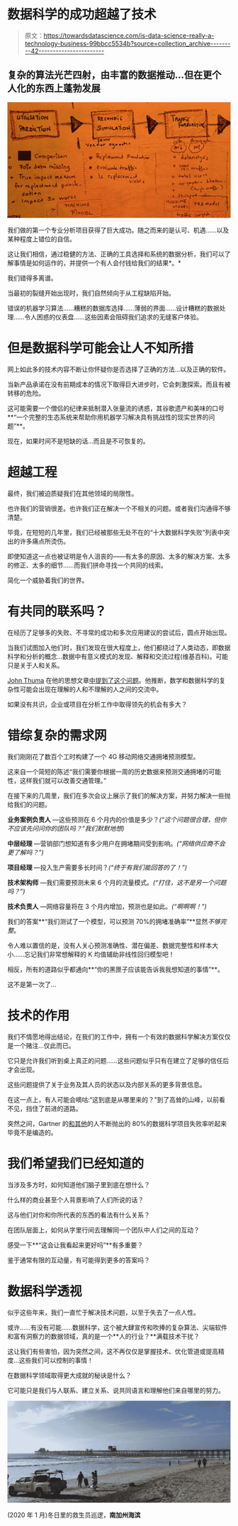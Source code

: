 # 数据科学的成功超越了技术

> 原文：<https://towardsdatascience.com/is-data-science-really-a-technology-business-99bbcc5534b?source=collection_archive---------42----------------------->

## 复杂的算法光芒四射，由丰富的数据推动…但在更个人化的东西上蓬勃发展

![](img/a2d0d792c80383ceeb8c3de971cb8148.png)

我们做的第一个专业分析项目获得了巨大成功。随之而来的是认可、机遇……以及某种程度上错位的自信。

这让我们相信，通过稳健的方法、正确的工具选择和系统的数据分析，我们可以了解事情是如何运作的，并提供一个有人会付钱给我们的结果*。*

我们错得多离谱。

当最初的裂缝开始出现时，我们自然倾向于从工程缺陷开始。

错误的机器学习算法……糟糕的数据库选择……薄弱的界面……设计糟糕的数据处理……令人困惑的仪表盘……这些因素会阻碍我们追求的无缝客户体验。

# 但是数据科学可能会让人不知所措

网上如此多的技术内容不断让你怀疑你是否选择了正确的方法…以及正确的软件。

当新产品承诺在没有前期成本的情况下取得巨大进步时，它会刺激探索。而且有被转移的危险。

这可能需要一个僧侣的纪律来抵制潜入张量流的诱惑，其谷歌遗产和美味的口号**“一个完整的生态系统来帮助你用机器学习解决具有挑战性的现实世界的问题”**。

现在，如果时间不是短缺的话…而且是不可恢复的。

# 超越工程

最终，我们被迫质疑我们在其他领域的局限性。

也许我们的营销很差。也许我们正在解决一个不相关的问题。或者我们沟通得不够清楚。

毕竟，在短短的几年里，我们已经被那些无处不在的“十大数据科学失败”列表中突出的许多痛点所烫伤。

即使知道这一点也被证明是令人沮丧的——有太多的原因、太多的解决方案、太多的修正、太多的细节……而我们拼命寻找一个共同的线索。

简化一个威胁着我们的世界。

# 有共同的联系吗？

在经历了足够多的失败、不寻常的成功和多次应用建议的尝试后，圆点开始出现。

当我们试图加入他们时，我们发现在很大程度上，他们都绕过了人类动态，即数据科学和分析的概念…数据中有意义模式的发现、解释和交流过程(维基百科)。可能只是关于人和关系。

[John Thuma](https://medium.com/u/656eefc5a8fc?source=post_page-----99bbcc5534b--------------------------------) 在他的思想文章[中提到了这个问题](https://medium.com/datadriveninvestor/why-do-data-science-projects-fail-40ad5a5f1e3d)。他推断，数学和数据科学的复杂性可能会出现在理解的人和不理解的人之间的交流中。

如果没有共识，企业或项目在分析工作中取得领先的机会有多大？

# 错综复杂的需求网

我们刚刚花了数百个工时构建了一个 4G 移动网络交通拥堵预测模型。

这来自一个简短的陈述“我们需要你根据一周的历史数据来预测交通拥堵的可能性，这样我们就可以改善交通管理。”

在接下来的几周里，我们在多次会议上展示了我们的解决方案，并努力解决一些抛给我们的问题。

**业务案例负责人** —这些预测在 6 个月内的价值是多少？*(“这个问题很合理，但你不应该先问问你的团队吗？”我们默默地想)*

**中层经理** —营销部门想知道有多少用户在拥堵期间受到影响。*(“网络供应商不会更了解吗？”)*

**项目经理** —投入生产需要多长时间？*(“终于有我们能回答的了！”)*

**技术架构师** —我们需要预测未来 6 个月的流量模式。*(“打住，这不是另一个问题吗？”)*

**技术负责人** —网络容量将在 3 个月内增加，预测也是如此。*(“啊啊啊！”)*

我们的答案**“我们测试了一个模型，可以预测 70%的拥堵准确率”**显然*不够完整*。

令人难以置信的是，没有人关心预测准确性、潜在偏差、数据完整性和样本大小……忘记我们非常想解释的 K 均值辅助非线性回归模型吧！

相反，所有的道路似乎都通向**“你的黑匣子应该能告诉我我想知道的事情”**。

这不是第一次了…

# 技术的作用

我们不情愿地得出结论，在我们的工作中，拥有一个有效的数据科学解决方案仅仅是一个赌注…仅此而已。

它只是允许我们听到桌上真正的问题……这些问题似乎只有在建立了足够的信任后才会出现。

这些问题提供了关于业务及其人员的状态以及内部关系的更多背景信息。

在这一点上，有人可能会嘀咕:“这到底是从哪里来的？”到了高耸的山峰，以前看不见，挡住了前进的道路。

突然之间，Gartner 的[和其他](https://designingforanalytics.com/resources/failure-rates-for-analytics-bi-iot-and-big-data-projects-85-yikes/)的人不断抛出的 80%的数据科学项目失败率听起来毕竟不是编造的。

# 我们希望我们已经知道的

当涉及多方时，如何知道他们脑子里到底在想什么？

什么样的商业甚至个人背景影响了人们所说的话？

这与他们对你和你所代表的东西的看法有什么关系？

在团队层面上，如何从字里行间去理解同一个团队中人们之间的互动？

感受一下**“这会让我看起来更好吗”**有多重要？

鉴于通常有限的互动量，有可能得到更多的答案吗？

# 数据科学透视

似乎这些年来，我们一直忙于解决技术问题，以至于失去了一点人性。

或许……有没有可能……数据科学，这个被大肆宣传和吹捧的复杂算法、尖端软件和富有洞察力的数据领域，真的是一个**人的行业？**满载技术干扰？

这让我们有些害怕，因为突然之间，这不再仅仅是掌握技术、优化管道或提高精度…这些我们可以控制的事情！

在数据科学领域取得更大成就的秘诀是什么？

它可能只是我们与人联系、建立关系、说共同语言和理解他们来自哪里的努力。

![](img/637c3756890c6753592344d97e9b814e.png)

(2020 年 1 月)冬日里的救生员巡逻，**南加州海滨**